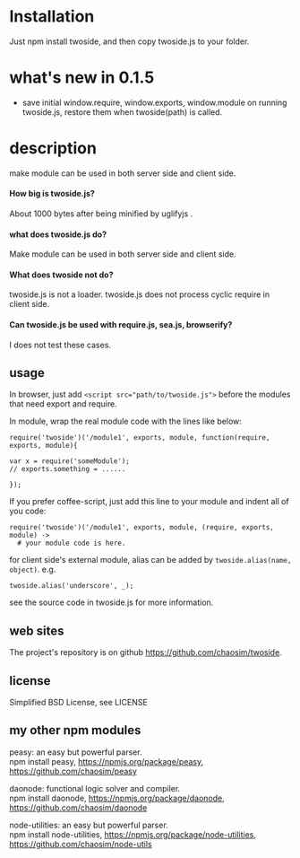 
# Installation
Just npm install twoside, and then copy twoside.js to your folder.

# what's new in 0.1.5
* save initial window.require, window.exports, window.module on running twoside.js, restore them when twoside(path) is called.

# description
make module can be used in both server side and client side.

#### How big is twoside.js?</h3>
About 1000 bytes after being minified by uglifyjs .

#### what does twoside.js do? 
Make module can be used in both server side and client side. 

#### What does twoside not do?
twoside.js is not a loader.
twoside.js does not process cyclic require in client side.

#### Can twoside.js be used with require.js, sea.js, browserify?
I does not test these cases. 

## usage
In browser, just add `<script src="path/to/twoside.js">` before the modules that need export and require.

In module, wrap the real module code with the lines like below:

    require('twoside')('/module1', exports, module, function(require, exports, module){

    var x = require('someModule');
    // exports.something = ......

    });

If you prefer coffee-script, just add this line to your module and indent all of you code:

    require('twoside')('/module1', exports, module, (require, exports, module) ->
      # your module code is here.

for client side's external module, alias can be added by `twoside.alias(name, object)`. e.g.

    twoside.alias('underscore', _);

see the source code in twoside.js for more information.  

## web sites
  The project's repository is on github <https://github.com/chaosim/twoside>.

## license
Simplified BSD License, see LICENSE

## my other npm modules
peasy: an easy but powerful parser.<br/>
npm install peasy, https://npmjs.org/package/peasy, https://github.com/chaosim/peasy<br/>

daonode: functional logic solver and compiler.<br/>
npm install daonode, https://npmjs.org/package/daonode, https://github.com/chaosim/daonode<br/>

node-utilities: an easy but powerful parser.<br/>
npm install node-utilities, https://npmjs.org/package/node-utilities, https://github.com/chaosim/node-utils<br/>


